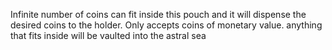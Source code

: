 Infinite number of coins can fit inside this pouch and it will dispense the desired coins to the holder. Only accepts coins of monetary value. anything that fits inside will be vaulted into the astral sea